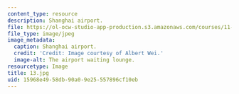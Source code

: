 ```yaml
---
content_type: resource
description: Shanghai airport.
file: https://ol-ocw-studio-app-production.s3.amazonaws.com/courses/11-307-beijing-urban-design-studio-summer-2006/15968e4958db90a09e25557896cf10eb_13.jpg
file_type: image/jpeg
image_metadata:
  caption: Shanghai airport.
  credit: 'Credit: Image courtesy of Albert Wei.'
  image-alt: The airport waiting lounge.
resourcetype: Image
title: 13.jpg
uid: 15968e49-58db-90a0-9e25-557896cf10eb
---
```

